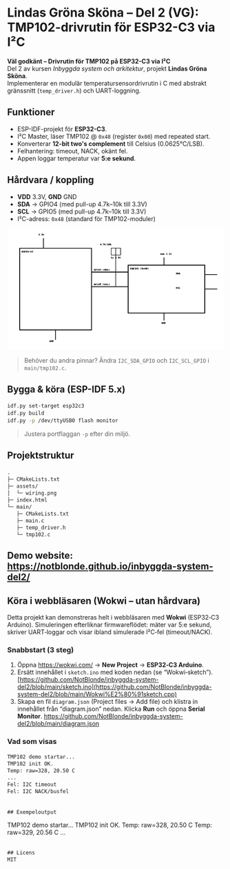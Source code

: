 
# Lindas Gröna Sköna – Del 2 (VG): TMP102-drivrutin för ESP32-C3 via I²C

**Väl godkänt – Drivrutin för TMP102 på ESP32-C3 via I²C**  
Del 2 av kursen *Inbyggda system och arkitektur*, projekt **Lindas Gröna Sköna**.  
Implementerar en modulär temperatursensordrivrutin i C med abstrakt gränssnitt (`temp_driver.h`) och UART-loggning.

## Funktioner
- ESP-IDF-projekt för **ESP32-C3**.
- I²C Master, läser TMP102 @ `0x48` (register `0x00`) med repeated start.
- Konverterar **12-bit two's complement** till Celsius (0.0625°C/LSB).
- Felhantering: timeout, NACK, okänt fel.
- Appen loggar temperatur var **5:e sekund**.

## Hårdvara / koppling
- **VDD** 3.3V, **GND** GND
- **SDA** -> GPIO4 (med pull-up 4.7k–10k till 3.3V)
- **SCL** -> GPIO5 (med pull-up 4.7k–10k till 3.3V)
- I²C-adress: `0x48` (standard för TMP102-moduler)

![Wiring](assets/wiring.png)

> Behöver du andra pinnar? Ändra `I2C_SDA_GPIO` och `I2C_SCL_GPIO` i `main/tmp102.c`.

## Bygga & köra (ESP-IDF 5.x)
```bash
idf.py set-target esp32c3
idf.py build
idf.py -p /dev/ttyUSB0 flash monitor
```
> Justera portflaggan `-p` efter din miljö.

## Projektstruktur
```
.
├─ CMakeLists.txt
├─ assets/
│  └─ wiring.png
├─ index.html
└─ main/
   ├─ CMakeLists.txt
   ├─ main.c
   ├─ temp_driver.h
   └─ tmp102.c
```
## Demo website: https://notblonde.github.io/inbyggda-system-del2/

## Köra i webbläsaren (Wokwi – utan hårdvara)

Detta projekt kan demonstreras helt i webbläsaren med **Wokwi** (ESP32‑C3 Arduino).
Simuleringen efterliknar firmwareflödet: mäter var 5:e sekund, skriver UART‑loggar
och visar ibland simulerade I²C‑fel (timeout/NACK).

### Snabbstart (3 steg)
1. Öppna https://wokwi.com/ → **New Project** → **ESP32‑C3 Arduino**.
2. Ersätt innehållet i `sketch.ino` med koden nedan (se “Wokwi‑sketch”). 
[https://github.com/NotBlonde/inbyggda-system-del2/blob/main/sketch.ino](https://github.com/NotBlonde/inbyggda-system-del2/blob/main/Wokwi%E2%80%91sketch.cpp)
3. Skapa en fil `diagram.json` (Project files → Add file) och klistra in innehållet
   från “diagram.json” nedan. Klicka **Run** och öppna **Serial Monitor**.
https://github.com/NotBlonde/inbyggda-system-del2/blob/main/diagram.json

### Vad som visas
```text
TMP102 demo startar...
TMP102 init OK.
Temp: raw=328, 20.50 C
...
Fel: I2C timeout
Fel: I2C NACK/busfel


## Exempeloutput
```
TMP102 demo startar...
TMP102 init OK.
Temp: raw=328, 20.50 C
Temp: raw=329, 20.56 C
...
```

## Licens
MIT
